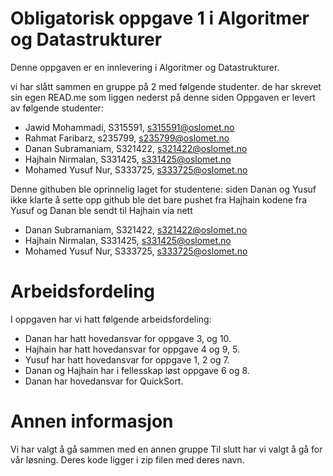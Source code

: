 # Obligatorisk oppgave 1 i Algoritmer og Datastrukturer
Denne oppgaven er en innlevering i Algoritmer og Datastrukturer. 

vi har slått sammen en gruppe på 2 med følgende studenter. de har skrevet sin egen READ.me som liggen nederst på denne siden
Oppgaven er levert av følgende studenter:

* Jawid Mohammadi, S315591, s315591@oslomet.no
* Rahmat Faribarz, s235799, s235799@oslomet.no
* Danan Subramaniam, S321422, s321422@oslomet.no
* Hajhain Nirmalan, S331425, s331425@oslomet.no
* Mohamed Yusuf Nur, S333725, s333725@oslomet.no


Denne githuben ble oprinnelig laget for studentene: siden Danan og Yusuf
ikke klarte å sette opp github ble det bare pushet fra Hajhain
kodene fra Yusuf og Danan ble sendt til Hajhain via nett
* Danan Subramaniam, S321422, s321422@oslomet.no
* Hajhain Nirmalan, S331425, s331425@oslomet.no
* Mohamed Yusuf Nur, S333725, s333725@oslomet.no

# Arbeidsfordeling

I oppgaven har vi hatt følgende arbeidsfordeling:
* Danan har hatt hovedansvar for oppgave 3, og 10. 
* Hajhain har hatt hovedansvar for oppgave 4 og 9, 5. 
* Yusuf har hatt hovedansvar for oppgave 1, 2 og 7. 
* Danan og Hajhain har i fellesskap løst oppgave 6 og 8. 
* Danan har hovedansvar for QuickSort.


# Annen informasjon

Vi har valgt å gå sammen med en annen gruppe
Til slutt har vi valgt å gå for vår løsning. 
Deres kode ligger i zip filen med deres navn.
